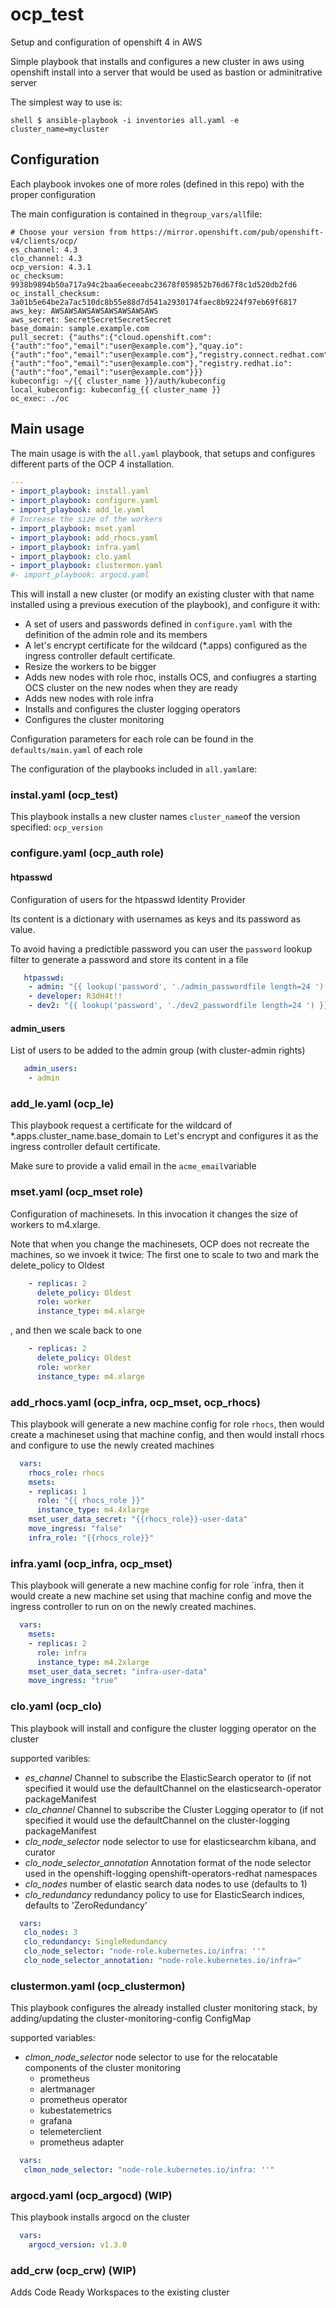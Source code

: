 # ocp_test
Setup and configuration of openshift 4 in AWS

Simple playbook that installs and configures a new cluster in aws using openshift install into a server that would be used as bastion or adminitrative server

The simplest way to use is:

`shell
$ ansible-playbook -i inventories all.yaml -e cluster_name=mycluster
`

## Configuration

Each playbook invokes one of more roles (defined in this repo) with the proper configuration

The main configuration is contained in the`group_vars/all`file:

```ansible
# Choose your version from https://mirror.openshift.com/pub/openshift-v4/clients/ocp/
es_channel: 4.3
clo_channel: 4.3
ocp_version: 4.3.1
oc_checksum: 9938b9894b50a717a94c2baa6eceeabc23678f059852b76d67f8c1d520db2fd6
oc_install_checksum: 3a01b5e64be2a7ac510dc8b55e88d7d541a2930174faec8b9224f97eb69f6817
aws_key: AWSAWSAWSAWSAWSAWSAWSAWS
aws_secret: SecretSecretSecretSecret
base_domain: sample.example.com
pull_secret: {"auths":{"cloud.openshift.com":{"auth":"foo","email":"user@example.com"},"quay.io":{"auth":"foo","email":"user@example.com"},"registry.connect.redhat.com":{"auth":"foo","email":"user@example.com"},"registry.redhat.io":{"auth":"foo","email":"user@example.com"}}}
kubeconfig: ~/{{ cluster_name }}/auth/kubeconfig
local_kubeconfig: kubeconfig_{{ cluster_name }}
oc_exec: ./oc
```

## Main usage

The main usage is with the `all.yaml` playbook, that setups and configures different parts of the OCP 4 installation.


```yaml
---
- import_playbook: install.yaml 
- import_playbook: configure.yaml 
- import_playbook: add_le.yaml
# Increase the size of the workers
- import_playbook: mset.yaml 
- import_playbook: add_rhocs.yaml
- import_playbook: infra.yaml
- import_playbook: clo.yaml 
- import_playbook: clustermon.yaml 
#- import_playbook: argocd.yaml 
```

This will install a new cluster (or modify an existing cluster with that name installed using a previous execution of the playbook), and configure it with:

- A set of users and passwords defined in `configure.yaml` with the definition of the admin role and its members
- A let's encrypt certificate for the wildcard (*.apps) configured as the ingress controller default certificate.
- Resize the workers to be bigger
- Adds new nodes with role rhoc, installs OCS, and confiugres a starting OCS cluster on the new nodes when they are ready
- Adds new nodes with role infra
- Installs and configures the cluster logging operators
- Configures the cluster monitoring


Configuration parameters for each role can be found in the `defaults/main.yaml` of each role

The configuration of the playbooks included in `all.yaml`are:

### instal.yaml (ocp_test)

This playbook installs a new cluster names `cluster_name`of the version specified: `ocp_version` 


### configure.yaml (ocp_auth role)

#### htpasswd
Configuration of users for the htpasswd Identity Provider

Its content is a dictionary with  usernames as keys and its password as value.

To avoid having a predictible password you can user the `password` lookup filter to generate a password and store its content in a file

``` yaml
   htpasswd:
    - admin: "{{ lookup('password', './admin_passwordfile length=24 ') }}"
    - developer: R3dH4t!!
    - dev2: "{{ lookup('password', './dev2_passwordfile length=24 ') }}"
```

#### admin_users

List of users to be added to the admin group (with cluster-admin rights)

``` yaml
   admin_users:
    - admin
```


### add_le.yaml (ocp_le)

This playbook request a certificate for the wildcard of *.apps.cluster_name.base_domain to Let's encrypt and configures it as the ingress controller default certificate.

Make sure to provide a valid email in the `acme_email`variable

### mset.yaml (ocp_mset role)

Configuration of machinesets. In this invocation it changes the size of workers to m4.xlarge.

Note that when you change the machinesets, OCP does not recreate the machines, so we invoek it twice:
The first one to scale to two and mark the delete_policy to Oldest

```yaml
    - replicas: 2
      delete_policy: Oldest
      role: worker
      instance_type: m4.xlarge
```

, and then we scale back to one

```yaml
    - replicas: 2
      delete_policy: Oldest
      role: worker
      instance_type: m4.xlarge
```


### add_rhocs.yaml (ocp_infra, ocp_mset, ocp_rhocs)

This playbook will generate a new machine config for role `rhocs`, then would create a machineset using that machine config, and then would install rhocs and configure to use the newly created machines

```yaml
  vars:
    rhocs_role: rhocs
    msets:
    - replicas: 1
      role: "{{ rhocs_role }}"
      instance_type: m4.4xlarge
    mset_user_data_secret: "{{rhocs_role}}-user-data"
    move_ingress: "false"
    infra_role: "{{rhocs_role}}"
```


### infra.yaml (ocp_infra, ocp_mset)

This playbook will generate a new machine config for role `infra, then it would create a new machine set using that machine config and move the ingress controller to run on on the newly created machines.
```yaml
  vars:
    msets:
    - replicas: 2
      role: infra
      instance_type: m4.2xlarge
    mset_user_data_secret: "infra-user-data"
    move_ingress: "true"
```
### clo.yaml (ocp_clo)

This playbook will install and configure the cluster logging operator on the cluster

supported varibles:
- *es_channel* Channel to subscribe the ElasticSearch operator to (if not specified it would use the defaultChannel on the elasticsearch-operator packageManifest
- *clo_channel* Channel to subscribe the Cluster Logging operator to (if not specified it would use the defaultChannel on the cluster-logging packageManifest
- *clo_node_selector* node selector to use for elasticsearchm kibana, and curator
- *clo_node_selector_annotation* Annotation format of the node selector used in the openshift-logging  openshift-operators-redhat  namespaces
- *clo_nodes* number of elastic search data nodes to use (defaults to 1)
- *clo_redundancy* redundancy policy to use for ElasticSearch indices, defaults to 'ZeroRedundancy'

```yaml
  vars:
   clo_nodes: 3
   clo_redundancy: SingleRedundancy
   clo_node_selector: "node-role.kubernetes.io/infra: ''"
   clo_node_selector_annotation: "node-role.kubernetes.io/infra="
```

### clustermon.yaml (ocp_clustermon)

This playbook configures the already installed cluster monitoring stack, by adding/updating the cluster-monitoring-config ConfigMap

supported variables:
- *clmon_node_selector* node selector to use for the relocatable components of the cluster monitoring
  - prometheus
  - alertmanager
  - prometheus operator
  - kubestatemetrics
  - grafana
  - telemeterclient
  - prometheus adapter

```yaml
  vars:
   clmon_node_selector: "node-role.kubernetes.io/infra: ''"
```

### argocd.yaml (ocp_argocd) (WIP)

This playbook installs argocd on the cluster

```yaml
  vars:
    argocd_version: v1.3.0
```

### add_crw (ocp_crw) (WIP)

Adds Code Ready Workspaces to the existing cluster
